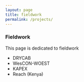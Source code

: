 ```yaml
---
layout: page
title: fieldwork
permalink: /projects/
---
```


### Fieldwork

This page is dedicated to fieldwork

- DRYCAB
- WesCON-WOEST
- KAPEX
- Reach (Kenya)

